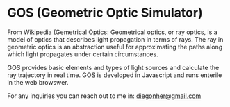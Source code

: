 # GOS (Geometric Optic Simulator)

From Wikipedia (Gemetrical Optics:
Geometrical optics, or ray optics, is a model of optics that describes light propagation in terms of rays. 
The ray in geometric optics is an abstraction useful for approximating the paths along which light propagates under certain circumstances.

GOS provides basic elements and types of light sources and calculate the ray trajectory in real time.
GOS is developed in Javascript and runs enterile in the web browswer.

For any inquiries you can reach out to me in:
diegonher@gmail.com
